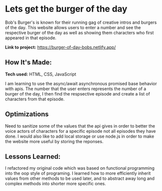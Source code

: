 # Lets get the burger of the day

Bob's Burger's is known for their running gag of creative intros and burgers of the day. This website allows users to enter a number and see the respective burger of the day as well as showing them characters who first appeared in that episode.

**Link to project:** https://burger-of-day-bobs.netlify.app/

## How It's Made:

**Tech used:** HTML, CSS, JavaScript

I am learning to use the async/await asynchronous promised base behavior with apis. The number that the user enters represents the number of a burger of the day, I then find the respsective episode and create a list of characters from that episode.

## Optimizations

Need to sanitize some of the values that the api gives in order to better the voice actors of characters for a specific episode not all episodes they have done. I would also like to add local storage or use node.js in order to make the website more useful by storing the reponses.

## Lessons Learned:

I refactored my original code which was based on functional programming into the oop style of programing. I learned how to more efficiently inherit values from other methods to be used later, and to abstract away long and complex methods into shorter more specific ones.
